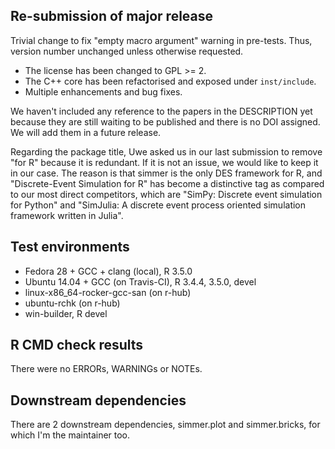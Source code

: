 ## Re-submission of major release

Trivial change to fix "empty macro argument" warning in pre-tests. Thus, version number unchanged unless otherwise requested.

* The license has been changed to GPL >= 2.
* The C++ core has been refactorised and exposed under `inst/include`.
* Multiple enhancements and bug fixes.

We haven't included any reference to the papers in the DESCRIPTION yet because they are still waiting to be published and there is no DOI assigned. We will add them in a future release.

Regarding the package title, Uwe asked us in our last submission to remove "for R" because it is redundant. If it is not an issue, we would like to keep it in our case. The reason is that simmer is the only DES framework for R, and "Discrete-Event Simulation for R" has become a distinctive tag as compared to our most direct competitors, which are "SimPy: Discrete event simulation for Python" and "SimJulia: A discrete event process oriented simulation framework written in Julia".

## Test environments

* Fedora 28 + GCC + clang (local), R 3.5.0
* Ubuntu 14.04 + GCC (on Travis-CI), R 3.4.4, 3.5.0, devel
* linux-x86_64-rocker-gcc-san (on r-hub)
* ubuntu-rchk (on r-hub)
* win-builder, R devel

## R CMD check results

There were no ERRORs, WARNINGs or NOTEs.

## Downstream dependencies

There are 2 downstream dependencies, simmer.plot and simmer.bricks, for which I'm the maintainer too.
